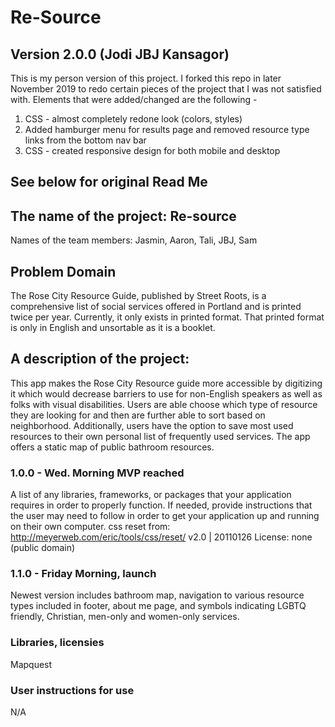 # Re-Source

## Version 2.0.0 (Jodi JBJ Kansagor)
This is my person version of this project. I forked this repo in later November 2019 to redo certain pieces of the project that I was not satisfied with. Elements that were added/changed are the following - 
1. CSS - almost completely redone look (colors, styles)
2. Added hamburger menu for results page and removed resource type links from the bottom nav bar
3. CSS - created responsive design for both mobile and desktop

## See below for original Read Me

## The name of the project: Re-source
Names of the team members: Jasmin, Aaron, Tali, JBJ, Sam

## Problem Domain
The Rose City Resource Guide, published by Street Roots, is a comprehensive list of social services offered in Portland and is printed twice per year. Currently, it only exists in printed format. That printed format is only in English and unsortable as it is a booklet.

## A description of the project: 
This app makes the Rose City Resource guide more accessible by digitizing it which would decrease barriers to use for non-English speakers as well as folks with visual disabilities. Users are able choose which type of resource they are looking for and then are further able to sort based on neighborhood. Additionally, users have the option to save most used resources to their own personal list of frequently used services. The app offers a static map of public bathroom resources.

### 1.0.0 - Wed. Morning MVP reached
A list of any libraries, frameworks, or packages that your application requires in order to properly function. If needed, provide instructions that the user may need to follow in order to get your application up and running on their own computer.
css reset from: http://meyerweb.com/eric/tools/css/reset/ v2.0 | 20110126
License: none (public domain)

### 1.1.0 - Friday Morning, launch
Newest version includes bathroom map, navigation to various resource types included in footer, about me page, and symbols indicating LGBTQ friendly, Christian, men-only and women-only services.

### Libraries, licensies
Mapquest

### User instructions for use
N/A




